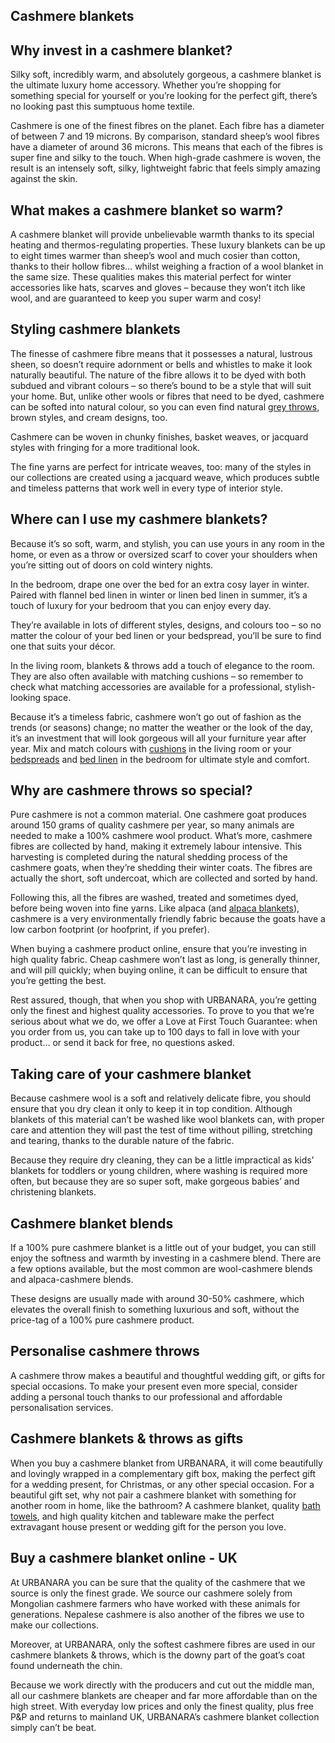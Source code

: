 ## Cashmere blankets

## Why invest in a cashmere blanket?

Silky soft, incredibly warm, and absolutely gorgeous, a cashmere blanket is the ultimate luxury home accessory. Whether you’re shopping for something special for yourself or you’re looking for the perfect gift, there’s no looking past this sumptuous home textile.

Cashmere is one of the finest fibres on the planet. Each fibre has a diameter of between 7 and 19 microns. By comparison, standard sheep’s wool fibres have a diameter of around 36 microns. This means that each of the fibres is super fine and silky to the touch. When high-grade cashmere is woven, the result is an intensely soft, silky, lightweight fabric that feels simply amazing against the skin.

## What makes a cashmere blanket so warm?

A cashmere blanket will provide unbelievable warmth thanks to its special heating and thermos-regulating properties. These luxury blankets can be up to eight times warmer than sheep’s wool and much cosier than cotton, thanks to their hollow fibres… whilst weighing a fraction of a wool blanket in the same size. These qualities makes this material perfect for winter accessories like hats, scarves and gloves – because they won’t itch like wool, and are guaranteed to keep you super warm and cosy!

## Styling cashmere blankets

The finesse of cashmere fibre means that it possesses a natural, lustrous sheen, so doesn’t require adornment or bells and whistles to make it look naturally beautiful. The nature of the fibre allows it to be dyed with both subdued and vibrant colours – so there’s bound to be a style that will suit your home. But, unlike other wools or fibres that need to be dyed, cashmere can be softed into natural colour, so you can even find natural [grey throws](https://www.urbanara.co.uk/blankets-throws/throws/grey), brown styles, and cream designs, too. 

Cashmere can be woven in chunky finishes, basket weaves, or jacquard styles with fringing for a more traditional look. 

The fine yarns are perfect for intricate weaves, too: many of the styles in our collections are created using a jacquard weave, which produces subtle and timeless patterns that work well in every type of interior style.

## Where can I use my cashmere blankets?

Because it’s so soft, warm, and stylish, you can use yours in any room in the home, or even as a throw or oversized scarf to cover your shoulders when you’re sitting out of doors on cold wintery nights.

In the bedroom, drape one over the bed for an extra cosy layer in winter. Paired with flannel bed linen in winter or linen bed linen in summer, it’s a touch of luxury for your bedroom that you can enjoy every day.

They’re available in lots of different styles, designs, and colours too – so no matter the colour of your bed linen or your bedspread, you’ll be sure to find one that suits your décor.

In the living room, blankets & throws add a touch of elegance to the room. They are also often available with matching cushions – so remember to check what matching accessories are available for a professional, stylish-looking space.

Because it’s a timeless fabric, cashmere won’t go out of fashion as the trends (or seasons) change; no matter the weather or the look of the day, it’s an investment that will look gorgeous will all your furniture year after year. Mix and match colours with [cushions](https://www.urbanara.co.uk/cushions) in the living room or your [bedspreads](https://www.urbanara.co.uk/bedspreads-quilts) and [bed linen](https://www.urbanara.co.uk/bed-linen) in the bedroom for ultimate style and comfort.

## Why are cashmere throws so special?

Pure cashmere is not a common material. One cashmere goat produces around 150 grams of quality cashmere per year, so many animals are needed to make a 100% cashmere wool product. What’s more, cashmere fibres are collected by hand, making it extremely labour intensive. This harvesting is completed during the natural shedding process of the cashmere goats, when they’re shedding their winter coats. The fibres are actually the short, soft undercoat, which are collected and sorted by hand.

Following this, all the fibres are washed, treated and sometimes dyed, before being woven into fine yarns. Like alpaca (and [alpaca blankets](https://www.urbanara.co.uk/blankets-throws/alpaca-blankets)), cashmere is a very environmentally friendly fabric because the goats have a low carbon footprint (or hoofprint, if you prefer).

When buying a cashmere product online, ensure that you’re investing in high quality fabric. Cheap cashmere won’t last as long, is generally thinner, and will pill quickly; when buying online, it can be difficult to ensure that you’re getting the best.

Rest assured, though, that when you shop with URBANARA, you’re getting only the finest and highest quality accessories. To prove to you that we’re serious about what we do, we offer a Love at First Touch Guarantee: when you order from us, you can take up to 100 days to fall in love with your product… or send it back for free, no questions asked.

## Taking care of your cashmere blanket

Because cashmere wool is a soft and relatively delicate fibre, you should ensure that you dry clean it only to keep it in top condition. Although blankets of this material can’t be washed like wool blankets can, with proper care and attention they will past the test of time without pilling, stretching and tearing, thanks to the durable nature of the fabric. 

Because they require dry cleaning, they can be a little impractical as kids’ blankets for toddlers or young children, where washing is required more often, but because they are so super soft, make gorgeous babies’ and christening blankets. 

## Cashmere blanket blends

If a 100% pure cashmere blanket is a little out of your budget, you can still enjoy the softness and warmth by investing in a cashmere blend. There are a few options available, but the most common are wool-cashmere blends and alpaca-cashmere blends.

These designs are usually made with around 30-50% cashmere, which elevates the overall finish to something luxurious and soft, without the price-tag of a 100% pure cashmere product.

## Personalise cashmere throws

A cashmere throw makes a beautiful and thoughtful wedding gift, or gifts for special occasions. To make your present even more special, consider adding a personal touch thanks to our professional and affordable personalisation services.

## Cashmere blankets & throws as gifts

When you buy a cashmere blanket from URBANARA, it will come beautifully and lovingly wrapped in a complementary gift box, making the perfect gift for a wedding present, for Christmas, or any other special occasion. For a beautiful gift set, why not pair a cashmere blanket with something for another room in home, like the bathroom? A cashmere blanket, quality [bath towels](https://www.urbanara.co.uk/towels/bath-towels), and high quality kitchen and tableware make the perfect extravagant house present or wedding gift for the person you love.

## Buy a cashmere blanket online - UK

At URBANARA you can be sure that the quality of the cashmere that we source is only the finest grade. We source our cashmere solely from Mongolian cashmere farmers who have worked with these animals for generations. Nepalese cashmere is also another of the fibres we use to make our collections.

Moreover, at URBANARA, only the softest cashmere fibres are used in our cashmere blankets & throws, which is the downy part of the goat’s coat found underneath the chin.

Because we work directly with the producers and cut out the middle man, all our cashmere blankets are cheaper and far more affordable than on the high street. With everyday low prices and only the finest quality, plus free P&P and returns to mainland UK, URBANARA’s cashmere blanket collection simply can’t be beat.
